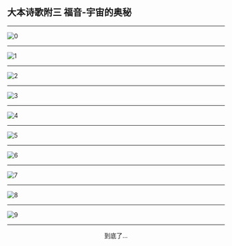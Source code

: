 
## 大本诗歌附三 福音-宇宙的奥秘
        
<div id="aplayer0"></div>

<div id="aplayer1"></div>

<div id="aplayer2"></div>

---

<img alt="0" data-original="https://cdn.jsdelivr.net/gh/k34869/shi/data/d0782/0">

---

<img alt="1" data-original="https://cdn.jsdelivr.net/gh/k34869/shi/data/d0782/1">

---

<img alt="2" data-original="https://cdn.jsdelivr.net/gh/k34869/shi/data/d0782/2">

---

<img alt="3" data-original="https://cdn.jsdelivr.net/gh/k34869/shi/data/d0782/3">

---

<img alt="4" data-original="https://cdn.jsdelivr.net/gh/k34869/shi/data/d0782/4">

---

<img alt="5" data-original="https://cdn.jsdelivr.net/gh/k34869/shi/data/d0782/5">

---

<img alt="6" data-original="https://cdn.jsdelivr.net/gh/k34869/shi/data/d0782/6">

---

<img alt="7" data-original="https://cdn.jsdelivr.net/gh/k34869/shi/data/d0782/7">

---

<img alt="8" data-original="https://cdn.jsdelivr.net/gh/k34869/shi/data/d0782/8">

---

<img alt="9" data-original="https://cdn.jsdelivr.net/gh/k34869/shi/data/d0782/9">

---

<p style="text-align: center">到底了...</p>

<script src="/js/dist-view.js"></script>

<script>
MAIN.id = 'd0782';
        
const ap0 = new APlayer({
    container: document.getElementById('aplayer0'),
    volume: 1,
    loop: 'none',
    preload: 'none',
    audio: [{
        name: '大本诗歌附3.mp3',
        artist: '大本诗歌',
        url: 'https://res.wx.qq.com/voice/getvoice?mediaid=MzI0NTk3MDM5M18yMjQ3NDk4Nzc2',
        cover: '/favicon'
    }]
});
const ap1 = new APlayer({
    container: document.getElementById('aplayer1'),
    volume: 1,
    loop: 'none',
    preload: 'none',
    audio: [{
        name: '大本诗歌附3第一节领唱.mp3',
        artist: '大本诗歌',
        url: 'https://res.wx.qq.com/voice/getvoice?mediaid=MzI0NTk3MDM5M18yMjQ3NDk4Nzc3',
        cover: '/favicon'
    }]
});
const ap2 = new APlayer({
    container: document.getElementById('aplayer2'),
    volume: 1,
    loop: 'none',
    preload: 'none',
    audio: [{
        name: '大本诗歌附3教唱版.mp3',
        artist: '大本诗歌',
        url: 'https://res.wx.qq.com/voice/getvoice?mediaid=MzI0NTk3MDM5M18yMjQ3NDk4Nzc4',
        cover: '/favicon'
    }]
});
</script>
